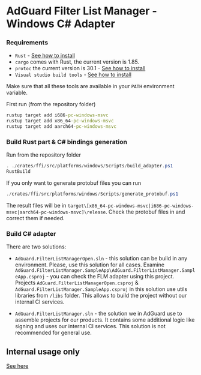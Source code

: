 # AdGuard Filter List Manager - Windows C# Adapter

### Requirements

- `Rust` - [See how to install](https://www.rust-lang.org/tools/install)
- `cargo` comes with Rust, the current version is 1.85.
- `protoc` the current version is 30.1 - [See how to install](https://grpc.io/docs/protoc-installation/)
- `Visual studio build tools` - [See how to install](https://visualstudio.microsoft.com/ru/downloads/#build-tools-for-visual-studio-2022) 

Make sure that all these tools are available in your `PATH` environment variable.

First run (from the repository folder)

```cmd
rustup target add i686-pc-windows-msvc
rustup target add x86_64-pc-windows-msvc
rustup target add aarch64-pc-windows-msvc
```

### Build Rust part & C# bindings generation

Run from the repository folder

```powershell
. ./crates/ffi/src/platforms/windows/Scripts/build_adapter.ps1
RustBuild
```

If you only want to generate protobuf files you can run 

```powershell
./crates/ffi/src/platforms/windows/Scripts/generate_protobuf.ps1
```

The result files will be in `target\[x86_64-pc-windows-msvc|i686-pc-windows-msvc|aarch64-pc-windows-msvc]\release`.
Check the protobuf files in and correct them if needed.

### Build C# adapter

There are two solutions: 
- `AdGuard.FilterListManagerOpen.sln` - this solution can be build in any environment. Please, use this solution for all cases.
Examine `AdGuard.FilterListManager.SampleApp\AdGuard.FilterListManager.SampleApp.csproj` - you can check the FLM adapter using this project. Projects `AdGuard.FilterListManagerOpen.csproj` & `AdGuard.FilterListManager.SampleApp.csproj` in this solution use utils libraries from `/libs` folder. This allows to build the project without our internal CI services.

- `AdGuard.FilterListManager.sln` - the solution we in AdGuard use to assemble projects for our products. It contains some additional logic like signing and uses our internal CI services. This solution is not recommended for general use.

## Internal usage only

[See here](README_CI.md)
